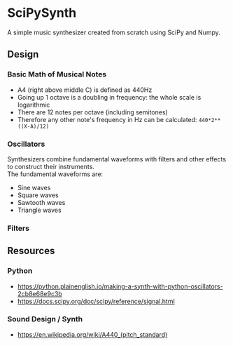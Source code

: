 # SciPySynth
A simple music synthesizer created from scratch using SciPy and Numpy.

## Design
### Basic Math of Musical Notes
- A4 (right above middle C) is defined as 440Hz
- Going up 1 octave is a doubling in frequency: the whole scale is logarithmic
- There are 12 notes per octave (including semitones)
- Therefore any other note's frequency in Hz can be calculated: `440*2**((X-A)/12)`

### Oscillators
Synthesizers combine fundamental waveforms with filters and other effects to construct their instruments.  
The fundamental waveforms are:
- Sine waves
- Square waves
- Sawtooth waves
- Triangle waves

### Filters


## Resources
### Python
- https://python.plainenglish.io/making-a-synth-with-python-oscillators-2cb8e68e9c3b
- https://docs.scipy.org/doc/scipy/reference/signal.html

### Sound Design / Synth
- https://en.wikipedia.org/wiki/A440_(pitch_standard)
